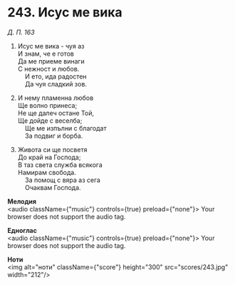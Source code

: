 # 243. Исус ме вика  

*Д. П. 163*  

1. Исус ме вика - чуя аз  
И знам, че е готов  
Да ме приеме винаги  
С нежност и любов.  
    И ето, ида радостен  
    Да чуя сладкий зов.  

2. И нему пламенна любов  
Ще волно принеса;  
Не ще далеч остане Той,  
Ще дойде с веселба;  
    Ще ме изпълни с благодат  
    За подвиг и борба.  

3. Живота си ще посветя  
До край на Господа;  
В таз света служба всякога  
Намирам свобода.  
    За помощ с вяра аз сега  
    Очаквам Господа.  

__Мелодия__  
<audio className={"music"} controls={true} preload={"none"}><source src="mp3/243.mp3" type="audio/mpeg"/>
Your browser does not support the audio tag.
</audio>  

__Едноглас__  
<audio className={"music"} controls={true} preload={"none"}><source src="transp/243.mp3" type="audio/mpeg"/>
Your browser does not support the audio tag.
</audio>  

__Ноти__  
<img alt="ноти" className={"score"} height="300" src="scores/243.jpg" width="212"/>
